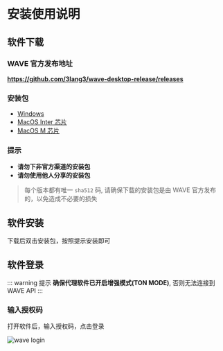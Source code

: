 # 安装使用说明

## 软件下载

### WAVE 官方发布地址

**https://github.com/3lang3/wave-desktop-release/releases**

### 安装包

- [Windows](https://github.com/3lang3/wave-desktop-release/releases/latest/download/wave-desktop-0.0.0-dev.4-setup.exe)
- [MacOS Inter 芯片](https://github.com/3lang3/wave-desktop-release/releases/latest/download/wave-desktop-0.0.0-dev.4-setup.exe)
- [MacOS M 芯片](https://github.com/3lang3/wave-desktop-release/releases/latest/download/wave-desktop-0.0.0-dev.4-setup.exe)

### 提示

- **请勿下非官方渠道的安装包**
- **请勿使用他人分享的安装包**

> 每个版本都有唯一 `sha512` 码, 请确保下载的安装包是由 WAVE 官方发布的，以免造成不必要的损失

## 软件安装

下载后双击安装包，按照提示安装即可

## 软件登录

::: warning 提示
**确保代理软件已开启增强模式(TON MODE)**, 否则无法连接到 WAVE API
:::

<!-- > 推荐的代理软件 https://www.clashforwindows.net/ -->

### 输入授权码

打开软件后，输入授权码，点击登录

![wave login](/ss/wave-login.png)
